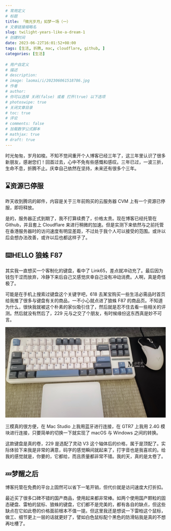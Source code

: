 ```yaml
---
# 常用定义
# 标题
title: 「微光岁月」如梦一场（一）
# 文章链接缩略名
slug: twilight-years-like-a-dream-1
# 创建时间
date: 2023-06-22T16:01:52+08:00
tags: [生活, 折腾, mac, cloudflare, github, ]
categories: [生活]

# 用户自定义
# 描述
# description: 
# image: laomai/i/202306061518786.jpg
# 作者
# author: 
# 你可以选择 关闭(false) 或者 打开(true) 以下选项
# photoswipe: true
# 关闭文章目录
# toc: true
# 评论
# comments: false
# 加载数学公式脚本
# mathjax: true
# draft: true
---
```


时光匆匆，岁月如梭。不知不觉间重开个人博客已经三年了，这三年里认识了很多新朋友，感谢您们！回首过去，心中不免有些感慨和感叹。三年已过，一波三折，生命不息，折腾不止。庆幸自己依然在坚持，未来还有很多个三年。

## ⌛️资源已停服

昨天收到腾讯的邮件，内容是关于三年前购买的云服务器 CVM 上有一个资源已停服，即将释放。

是的，服务器正式到期了，我不打算续费了，价格太贵。现在博客已经托管在 Github，并且套上 Cloudflare 来进行稍微的加速。但是实测下来依然与之前托管在香港服务器时的访问速度有明显差距，不过处于我个人可以接受的范围。或许以后会想办法改善，或许以后也都这样子了。

## ⌨️HELLO 狼蛛 F87

其实我一直想买一个客制化的键盘，看中了 Link65，差点就冲动充了。最后因为钱包干涩而放弃，冷静下来后自己又感觉庆幸自己没有冲动消费。人啊，真是奇怪极了。

可能是在手机上搜索过键盘这个关键字吧，618 去某宝购买一些生活必需品时首页给我推了很多与键盘有关的商品，一不小心就点进了狼蛛 F87 的商品页。不知道为什么，很快我就被这个朴素的家伙吸引住了，然后就是忍不住去看一些相关的评测。然后就没有然后了，229 元与之交了个朋友，有时候缘份这东西真是妙不可言。

![新成员狼蛛 F87](postImages/laomai/i/202307301347189.jpg)

三模真的很方便，在 Mac Studio 上我用蓝牙进行连接，在 GTR7 上我用 2.4G 模块进行连接，只要简单的切换一下就实现了 macOS 与 Windows 之间的转换。

这款键盘是真的卷，229 是选配了灵动 V3 这个轴体后的价格，属于是顶配了。实际体验下来我是非常的满意，码字的感觉瞬间就起来了，打字音也是我喜欢的。给我的感觉就是，你要的，它都给，而且质量都非常不错。我的天，真的是太卷了。

## 💤梦醒之后

博客托管在免费的平台上固然可以省下一笔开销，但代价就是访问速度大打折扣。

最近买了很多口碑不错的国产商品，使用起来都非常棒。如两个使用国产颗粒的固态硬盘、雷柏的鼠标、狼蛛的键盘，它们都不是完美的，都有各自的缺点，但这些缺点在它如此卷的价格面前根本不值一提。但这里我还是想说一下雷柏这个鼠标，做工、细节更上一层的话就更好了，譬如白色鼠标配个黑色的防滑贴我是真的不想再吐槽了。